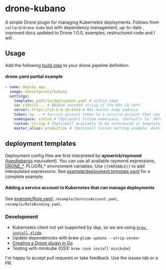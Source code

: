 # drone-kubano

A simple Drone plugin for managing Kubernetes deployments. Follows from `vallard/drone-kube` but with dependency management, up-to-date , improved docs updated to Drone 1.0.0, examples, restructured code and I will .

## Usage

Add the following [build step](https://docs.drone.io/user-guide/pipeline/steps/) to your drone pipeline definition.

#### drone.yaml partial example
```yml
- name: Deploy app
  image: danielgormly/kubano
  settings:
    template: path/to/deployment.yaml # within repo
    ca: LS0tLS1... # BASE64 encoded string of the K8s CA cert
    server: https://10.0.0.20:6443 # K8s master node address
    token: ey... # Service account token to a service account that can manage deployments
    namespace: custom # [Optional] Custom namespace. (Defaults to `default`)
    custom: string # [Optional] Available to be referenced in template rendering as PLUGIN_CUSTOM
    master_alias: production # [Optional] Custom setting example. Available as PLUGIN_MASTER_ALIAS
```

## deployment templates

Deployment config files are first interpreted by **aymerick/raymond** ([handlebarsjs](http://handlebarsjs.com/) equivalent). You can use all available raymond expressions, [DRONE_*](https://docs.drone.io/reference/environ/), PLUGIN_* environment variables. Use `{{VARIABLE}}` to add interpolated expressions. See [example/deployment.template.yaml](/example/deployment.template.yaml) for a complete example.

#### Adding a service account to Kubernetes that can manage deployments
See [example/Role.yaml](), `/example/ServiceAccount.yaml`, `/example/RoleBinding.yaml`.

### Development
- Kubernetes client not yet supported by dep, so we are using
[`brew install glide`](https://github.com/Masterminds/glide).
- Update dependencies with brew `glide update --strip-vendor`
- [Creating a Drone plugin in Go](https://docs.drone.io/plugins/examples/golang/)
- Testing with minikube (OSX: `brew cask install minikube`)

I'm happy to accept pull requests or take feedback. Use the issues tab or a PR.
